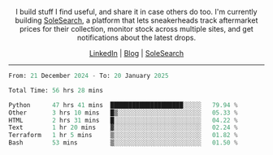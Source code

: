 <p align="center">I build stuff I find useful, and share it in case others do too. I'm currently building <a href="https://solesearch.io">SoleSearch</a>, a platform that lets sneakerheads track aftermarket prices for their collection, monitor stock across multiple sites, and get notifications about the latest drops.</p>
<p align="center">
  <a href="https://www.linkedin.com/in/peter-rauscher">LinkedIn</a>
  |
  <a href="https://peterrauscher.com">Blog</a>
  |
  <a href="https://solesearch.io">SoleSearch</a>
</p>
<hr/>
<!--START_SECTION:waka-->

```python
From: 21 December 2024 - To: 20 January 2025

Total Time: 56 hrs 28 mins

Python      47 hrs 41 mins  ████████████████████░░░░░   79.94 %
Other       3 hrs 10 mins   █▒░░░░░░░░░░░░░░░░░░░░░░░   05.33 %
HTML        2 hrs 31 mins   █░░░░░░░░░░░░░░░░░░░░░░░░   04.22 %
Text        1 hr 20 mins    ▓░░░░░░░░░░░░░░░░░░░░░░░░   02.24 %
Terraform   1 hr 5 mins     ▒░░░░░░░░░░░░░░░░░░░░░░░░   01.82 %
Bash        53 mins         ▒░░░░░░░░░░░░░░░░░░░░░░░░   01.50 %
```

<!--END_SECTION:waka-->

